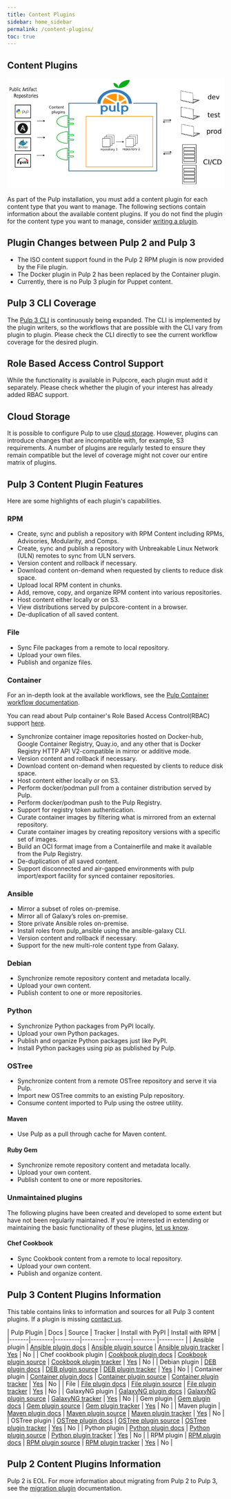 ```yaml
---
title: Content Plugins
sidebar: home_sidebar
permalink: /content-plugins/
toc: true
---
```


## Content Plugins

![](/images/pulp-workflow-architecture-ha/pulp-overview.png)

As part of the Pulp installation, you must add a content plugin for each content type that you want
to manage. The following sections contain information about the available content plugins. If you do
not find the plugin for the content type you want to manage, consider 
[writing a plugin](https://docs.pulpproject.org/plugins/plugin-writer/index.html).

## Plugin Changes between Pulp 2 and Pulp 3

* The ISO content support found in the Pulp 2 RPM plugin is now provided by the File plugin.
* The Docker plugin in Pulp 2 has been replaced by the Container plugin.
* Currently, there is no Pulp 3 plugin for Puppet content.

## Pulp 3 CLI Coverage

The [Pulp 3 CLI](https://github.com/pulp/pulp-cli) is continuously being expanded.
The CLI is implemented by the plugin writers, so the workflows that are possible with the CLI vary
from plugin to plugin.
Please check the CLI directly to see the current workflow coverage for the desired plugin.

## Role Based Access Control Support

While the functionality is available in Pulpcore, each plugin must add it separately.
Please check whether the plugin of your interest has already added RBAC support.

## Cloud Storage

It is possible to configure Pulp to use 
[cloud storage](https://docs.pulpproject.org/pulpcore/installation/storage.html). However, plugins
can introduce changes that are incompatible with, for example, S3 requirements. A number of plugins
are regularly tested to ensure they remain compatible but the level of coverage might not cover our
entire matrix of plugins.

## Pulp 3 Content Plugin Features

Here are some highlights of each plugin's capabilities.

### RPM

* Create, sync and publish a repository with RPM Content including RPMs, Advisories, Modularity, and
 Comps.
* Create, sync and publish a repository with Unbreakable Linux Network (ULN) remotes to sync from
ULN servers.
* Version content and rollback if necessary.
* Download content on-demand when requested by clients to reduce disk space.
* Upload local RPM content in chunks.
* Add, remove, copy, and organize RPM content into various repositories.
* Host content either locally or on S3.
* View distributions served by pulpcore-content in a browser.
* De-duplication of all saved content.

### File

* Sync File packages from a remote to local repository.
* Upload your own files.
* Publish and organize files.

### Container

For an in-depth look at the available workflows, see the
[Pulp Container workflow documentation](https://docs.pulpproject.org/pulp_container/workflows).

You can read about Pulp container's Role Based Access Control(RBAC) support
[here](https://docs.pulpproject.org/pulp_container/role-based-access-control.html).

* Synchronize container image repositories hosted on Docker-hub, Google Container Registry,
Quay.io, and any other that is Docker Registry HTTP API V2-compatible in mirror or additive mode.
* Version content and rollback if necessary.
* Download content on-demand when requested by clients to reduce disk space.
* Host content either locally or on S3.
* Perform docker/podman pull from a container distribution served by Pulp.
* Perform docker/podman push to the Pulp Registry.
* Support for registry token authentication.
* Curate container images by filtering what is mirrored from an external repository.
* Curate container images by creating repository versions with a specific set of images.
* Build an OCI format image from a Containerfile and make it available from the Pulp Registry.
* De-duplication of all saved content.
* Support disconnected and air-gapped environments with pulp import/export facility for synced container repositories.

### Ansible

* Mirror a subset of roles on-premise.
* Mirror all of Galaxy’s roles on-premise.
* Store private Ansible roles on-premise.
* Install roles from pulp_ansible using the ansible-galaxy CLI.
* Version content and rollback if necessary.
* Support for the new multi-role content type from Galaxy.


### Debian

* Synchronize remote repository content and metadata locally.
* Upload your own content.
* Publish content to one or more repositories.

### Python

* Synchronize Python packages from PyPI locally.
* Upload your own Python packages.
* Publish and organize Python packages just like PyPI.
* Install Python packages using pip as published by Pulp.

### OSTree

* Synchronize content from a remote OSTree repository and serve it via Pulp.
* Import new OSTree commits to an existing Pulp repository.
* Consume content imported to Pulp using the ostree utility.

#### Maven

* Use Pulp as a pull through cache for Maven content.

#### Ruby Gem

* Synchronize remote repository content and metadata locally.
* Upload your own content.
* Publish content to one or more repositories.

### Unmaintained plugins

The following plugins have been created and developed to some extent but have not been regularly maintained.
If you're interested in extending or maintaining the basic functionality of these plugins, [let us know](/help/#contribute-as-a-developer).

#### Chef Cookbook

* Sync Cookbook content from a remote to local repository.
* Upload your own content.
* Publish and organize content.


## Pulp 3 Content Plugins Information

This table contains links to information and sources for all Pulp 3 content plugins. If a plugin is missing [contact us](https://discourse.pulpproject.org/).

| Pulp Plugin | Docs | Source | Tracker | Install with PyPI | Install with RPM |
|-------|--------|---------|--------|---------|-------- |--------- |
| Ansible plugin | <a href="https://docs.pulpproject.org/pulp_ansible/">Ansible plugin docs</a> | <a href="https://github.com/pulp/pulp_ansible">Ansible plugin source</a> | <a href="https://github.com/pulp/pulp_ansible/issues">Ansible plugin tracker</a> | <a href="https://pypi.org/project/pulp-ansible/">Yes</a> | No |
| Chef cookbook plugin | <a href="https://github.com/pulp/pulp_cookbook/blob/master/README.rst">Cookbook plugin docs</a> | <a href="https://github.com/pulp/pulp_cookbook">Cookbook plugin source</a> | <a href="https://github.com/pulp/pulp_cookbook/issues">Cookbook plugin tracker</a> | <a href="https://pypi.org/project/pulp-cookbook/">Yes</a> | No |
| Debian plugin | <a href="https://docs.pulpproject.org/pulp_deb/">DEB plugin docs</a> | <a href="https://github.com/pulp/pulp_deb/tree/master">DEB plugin source</a> | <a href="https://github.com/pulp/pulp_deb/issues">DEB plugin tracker</a> | <a href="https://pypi.org/project/pulp-deb/">Yes</a> | No |
| Container plugin | <a href="https://docs.pulpproject.org/pulp_container/">Container plugin docs</a> | <a href="https://github.com/pulp/pulp_container">Container plugin source</a> | <a href="https://github.com/pulp/pulp_container/issues">Container plugin tracker</a> | <a href="https://pypi.org/project/pulp-container/">Yes</a> | No |
| File | <a href="https://docs.pulpproject.org/pulp_file/">File plugin docs</a> | <a href="https://github.com/pulp/pulp_file">File plugin source</a> | <a href="https://github.com/pulp/pulp_file/issues">File plugin tracker</a> | <a href="https://pypi.org/project/pulp-file/">Yes<a/> | No |
| GalaxyNG plugin | <a href="https://github.com/ansible/galaxy_ng/blob/master/README.md">GalaxyNG plugin docs</a> | <a href="https://github.com/ansible/galaxy_ng">GalaxyNG plugin source</a> | <a href="https://github.com/ansible/galaxy_ng/issues">GalaxyNG tracker</a> | <a href="https://pypi.org/project/galaxy-ng/">Yes</a> | No |
| Gem plugin | <a href="https://github.com/pulp/pulp_gem/blob/master/README.rst">Gem plugin docs</a> | <a href="https://github.com/pulp/pulp_gem">Gem plugin source</a> | <a href="https://github.com/pulp/pulp_gem/issues">Gem plugin tracker</a> | <a href="https://pypi.org/project/pulp-gem/">Yes</a> | No |
| Maven plugin | <a href="https://github.com/pulp/pulp_maven/blob/master/README.rst">Maven plugin docs</a> | <a href="https://github.com/pulp/pulp_maven">Maven plugin source</a> | <a href="https://github.com/pulp/pulp_maven/issues">Maven plugin tracker</a> | <a href="https://pypi.org/project/pulp-maven/">Yes</a> | No |
| OSTree plugin | <a href="https://docs.pulpproject.org/pulp_ostree/">OSTree plugin docs</a> | <a href="https://github.com/pulp/pulp_ostree/">OSTree plugin source</a> | <a href="https://github.com/pulp/pulp_ostree/issues">OSTree plugin tracker</a> | <a href="https://pypi.org/project/pulp-ostree/">Yes</a> | No |
| Python plugin | <a href="https://docs.pulpproject.org/pulp_python/">Python plugin docs</a> | <a href="https://github.com/pulp/pulp_python/">Python plugin source</a> | <a href="https://github.com/pulp/pulp_python/issues">Python plugin tracker</a> | <a href="https://pypi.org/project/pulp-python/">Yes</a> | No |
| RPM plugin | <a href="https://docs.pulpproject.org/pulp_rpm/">RPM plugin docs</a> | <a href="https://github.com/pulp/pulp_rpm/">RPM plugin source</a> | <a href="https://github.com/pulp/pulp_rpm/issues">RPM plugin tracker</a> | <a href="https://pypi.org/project/pulp-rpm/">Yes</a> | No |


## Pulp 2 Content Plugins Information

Pulp 2 is EOL. For more information about migrating from Pulp 2 to Pulp 3, see the [migration plugin](https://docs.pulpproject.org/pulp_2to3_migration/) documentation.
